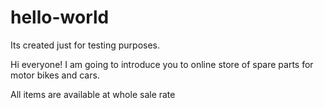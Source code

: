 # hello-world
Its created just for testing purposes.

Hi everyone!
I am going to introduce you to online store of spare parts for motor bikes and cars.

All items are available at whole sale rate
